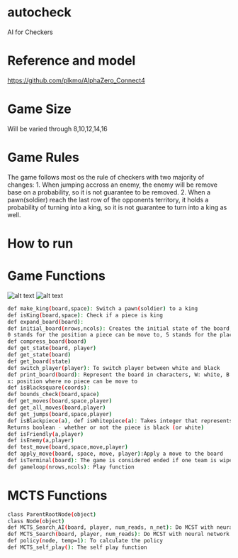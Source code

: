 # autocheck
AI for Checkers
# Reference and model
https://github.com/plkmo/AlphaZero_Connect4
# Game Size
Will be varied through 8,10,12,14,16
# Game Rules
The game follows most os the rule of checkers with two majority of changes: 1. When jumping accross an enemy, the enemy will be remove base on a probability, so it is not guarantee to be removed. 2. When a pawn(soldier) reach the last row of the opponents territory, it holds a probability of turning into a king, so it is not guarantee to turn into a king as well.
# How to run
# Game Functions
![alt text](https://github.com/jbot2000/autocheck/blob/master/initial_state1.png)
![alt text](https://github.com/jbot2000/autocheck/blob/master/initial_state2.png)
```bash
def make_king(board,space): Switch a pawn(soldier) to a king
def isKing(board,space): Check if a piece is king
def expand_board(board):
def initial_board(nrows,ncols): Creates the initial state of the board, white is 1, black is 2, 
0 stands for the position a piece can be move to, 5 stands for the place where no pieces can be move to
def compress_board(board)
def get_state(board, player)
def get_state(board)
def get_board(state)
def switch_player(player): To switch player between white and black
def print_board(board): Represent the board in characters, W: white, B:black, 
x: position where no piece can be move to
def isBlacksquare(coords): 
def bounds_check(board,space)
def get_moves(board,space,player)
def get_all_moves(board,player)
def get_jumps(board,space,player)
def isBlackpiece(a), def isWhitepiece(a): Takes integer that represents the type of piece
Returns boolean - whether or not the piece is black (or white)
def isFriendly(a,player)
def isEnemy(a,player)
def test_move(board,space,move,player)
def apply_move(board, space, move, player):Apply a move to the board
def isTerminal(board): The game is considered ended if one team is wiped out
def gameloop(nrows,ncols): Play function

```
# MCTS Functions
```bash
class ParentRootNode(object)
class Node(object)
def MCTS_Search_AI(board, player, num_reads, n_net): Do MCST with neural network
def MCTS_Search(board, player, num_reads): Do MCST with neural network
def policy(node, temp=1): To calculate the policy
def MCTS_self_play(): The self play function

```
